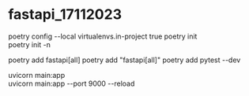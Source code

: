 # fastapi_17112023

poetry config --local virtualenvs.in-project true
poetry init   
poetry init -n

poetry add fastapi[all]
poetry add "fastapi[all]"
 poetry add pytest --dev 

 uvicorn main:app  
uvicorn main:app --port 9000 --reload 

